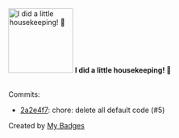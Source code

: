<img src="https://my-badges.github.io/my-badges/chore-commit.png" alt="I did a little housekeeping! 🧹" title="I did a little housekeeping! 🧹" width="128">
<strong>I did a little housekeeping! 🧹</strong>
<br><br>

Commits:

- <a href="https://github.com/Rignchen/322_browser_client/commit/2a2e4f7ea1a7311134e9c3f783f9105e7d8efea8">2a2e4f7</a>: chore: delete all default code (#5)


Created by <a href="https://github.com/my-badges/my-badges">My Badges</a>